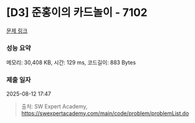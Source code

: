 # [D3] 준홍이의 카드놀이 - 7102 

[문제 링크](https://swexpertacademy.com/main/code/problem/problemDetail.do?contestProbId=AWkIlHWqBYcDFAXC) 

### 성능 요약

메모리: 30,408 KB, 시간: 129 ms, 코드길이: 883 Bytes

### 제출 일자

2025-08-12 17:47



> 출처: SW Expert Academy, https://swexpertacademy.com/main/code/problem/problemList.do